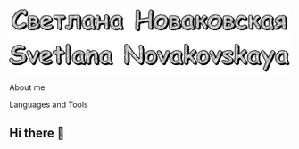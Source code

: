![Header](https://github.com/svetSanna/svetSanna/blob/main/assets/Svetlana%20Novakovskaya.gif)

About me

Languages and Tools

## Hi there 👋